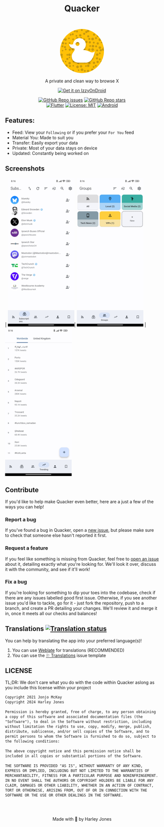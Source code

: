 <h1 align="center"> Quacker </h1> <br>
<p align="center">
  <a href="https://github.com/thehcj/quacker">
    <img alt="Quacker" title="Quacker" src="fastlane/metadata/android/en-US/images/icon.png" width="144" style="border-radius: 50%;">
  </a>
</p>
<p align="center">
  A private and clean way to browse X
</p>

<p align="center">
  <a href="https://apt.izzysoft.de/fdroid/index/apk/com.thehcj.quacker">
    <img alt="Get it on IzzyOnDroid" src="https://gitlab.com/IzzyOnDroid/repo/-/raw/master/assets/IzzyOnDroid.png" height="80"></a>
</p>
<p align="center">
<a href="https://github.com/TheHCJ/Quacker/issues"><img alt="GitHub Repo issues" src="https://m3-markdown-badges.vercel.app/issues/2/1/TheHCJ/Quacker"></a>
<a href="https://github.com/TheHCJ/Quacker"><img alt="GitHub Repo stars" src="https://m3-markdown-badges.vercel.app/stars/3/2/TheHCJ/Quacker"></a>
<br>
<a href="https://flutter.dev"><img alt="Flutter" src="https://ziadoua.github.io/m3-Markdown-Badges/badges/Flutter/flutter1.svg" height=20></a>
<a href="/LICENSE"><img alt="License: MIT" src="https://ziadoua.github.io/m3-Markdown-Badges/badges/LicenceMIT/licencemit1.svg" height=20></a>
<a href="https://android.com"><img alt="Android" src="https://ziadoua.github.io/m3-Markdown-Badges/badges/Android/android1.svg" height=20></a>
</p>
 
## Features:
* Feed: View your `Following` or if you prefer your `For You` feed
* Material You: Made to suit you
* Transfer: Easily export your data
* Private: Most of your data stays on device
* Updated: Constantly being worked on

## Screenshots

| <img alt="Viewing subscriptions" src="fastlane/metadata/android/en-US/images/phoneScreenshots/1.jpg" width="218"/>| <img alt="Viewing groups" src="fastlane/metadata/android/en-US/images/phoneScreenshots/2.jpg" width="218"/> | <img alt="Viewing trends" src="fastlane/metadata/android/en-US/images/phoneScreenshots/3.jpg" width="218"/>

## Contribute
If you'd like to help make Quacker even better, here are a just a few of the ways you can help!

### Report a bug
If you've found a bug in Quacker, open a [new issue](https://github.com/thehcj/quacker/issues/new/choose), but please make sure to check that someone else hasn't reported it first.

### Request a feature
If you feel like something is missing from Quacker, feel free to [open an issue](https://github.com/thehcj/quacker/issues/new/choose) about it, detailing exactly what you're looking for. We'll look it over, discuss it with the community, and see if it'll work!

### Fix a bug
If you're looking for something to dip your toes into the codebase, check if there are any issues labelled good first issue. Otherwise, if you see another issue you'd like to tackle, go for it - just fork the repository, push to a branch, and create a PR detailing your changes. We'll review it and merge it in, once it meets all our checks and balances!

## Translations <a href="https://hosted.weblate.org/engage/quacker/"><img src="https://hosted.weblate.org/widget/quacker/quacker/svg-badge.svg" alt="Translation status" /></a>

You can help by translating the app into your preferred language(s)!
1. You can use [Weblate](https://hosted.weblate.org/projects/quacker/quacker/) for translations (RECOMMENDED)
2. You can use the [⚐ Translations](https://github.com/TheHCJ/Quacker/issues/new?assignees=&labels=needs+triage&projects=&template=--translations.md&title=%5BTRANSLATION%5D) issue template

## LICENSE
TL;DR: We don't care what you do with the code within Quacker aslong as you include this license within your project

```
Copyright 2021 Jonjo McKay
Copyright 2024 Harley Jones

Permission is hereby granted, free of charge, to any person obtaining a copy of this software and associated documentation files (the "Software"), to deal in the Software without restriction, including without limitation the rights to use, copy, modify, merge, publish, distribute, sublicense, and/or sell copies of the Software, and to permit persons to whom the Software is furnished to do so, subject to the following conditions:

The above copyright notice and this permission notice shall be included in all copies or substantial portions of the Software.

THE SOFTWARE IS PROVIDED "AS IS", WITHOUT WARRANTY OF ANY KIND, EXPRESS OR IMPLIED, INCLUDING BUT NOT LIMITED TO THE WARRANTIES OF MERCHANTABILITY, FITNESS FOR A PARTICULAR PURPOSE AND NONINFRINGEMENT. IN NO EVENT SHALL THE AUTHORS OR COPYRIGHT HOLDERS BE LIABLE FOR ANY CLAIM, DAMAGES OR OTHER LIABILITY, WHETHER IN AN ACTION OF CONTRACT, TORT OR OTHERWISE, ARISING FROM, OUT OF OR IN CONNECTION WITH THE SOFTWARE OR THE USE OR OTHER DEALINGS IN THE SOFTWARE.
```
<br>
<br>
<p align=center>Made with 💙 by Harley Jones</p>
